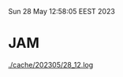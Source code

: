 Sun 28 May 12:58:05 EEST 2023
# JAM
<a href='./cache/202305/28_12.log'>./cache/202305/28_12.log</a>
